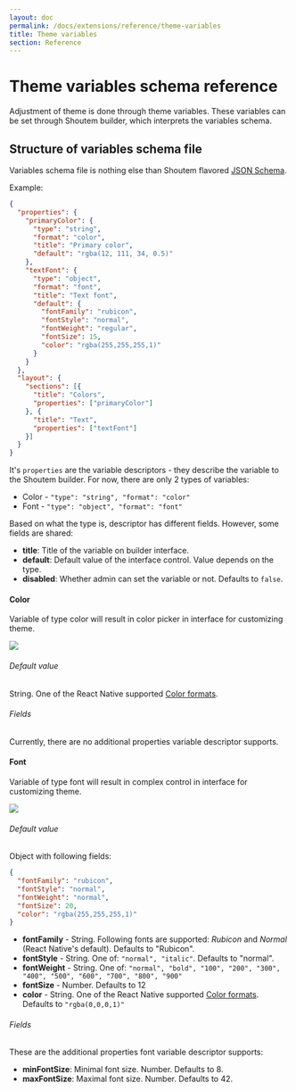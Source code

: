 ```yaml
---
layout: doc
permalink: /docs/extensions/reference/theme-variables
title: Theme variables
section: Reference
---
```


# Theme variables schema reference

Adjustment of theme is done through theme variables. These variables can be set through Shoutem builder, which interprets the variables schema.

## Structure of variables schema file

Variables schema file is nothing else than Shoutem flavored [JSON Schema](https://spacetelescope.github.io/understanding-json-schema/UnderstandingJSONSchema.pdf).

Example:

```JSON
{
  "properties": {
    "primaryColor": {
      "type": "string",
      "format": "color",
      "title": "Primary color",
      "default": "rgba(12, 111, 34, 0.5)"
    },
    "textFont": {
      "type": "object",
      "format": "font",
      "title": "Text font",
      "default": {
        "fontFamily": "rubicon",
        "fontStyle": "normal",
        "fontWeight": "regular",
        "fontSize": 15,
        "color": "rgba(255,255,255,1)"
      }
    }
  },
  "layout": {
    "sections": [{
      "title": "Colors",
      "properties": ["primaryColor"]
    }, {
      "title": "Text",
      "properties": ["textFont"]
    }]
  }
}
```

It's `properties` are the variable descriptors - they describe the variable to the Shoutem builder. For now, there are only 2 types of variables:

- Color - `"type": "string", "format": "color"`
- Font - `"type": "object", "format": "font"`

Based on what the type is, descriptor has different fields. However, some fields are shared:

- **title**: Title of the variable on builder interface.
- **default**: Default value of the interface control. Value depends on the type.
- **disabled**: Whether admin can set the variable or not. Defaults to `false`.

#### Color

Variable of type color will result in color picker in interface for customizing theme.

<p class="image">
<img src='shoutem.github.io/img/tutorials/settings-theme/style-tab-themes-customize_theme-color.png'/>
</p>

###### Default value

String. One of the React Native supported [Color formats](https://facebook.github.io/react-native/docs/colors.html).


###### Fields 

Currently, there are no additional properties variable descriptor supports.

#### Font

Variable of type font will result in complex control in interface for customizing theme.

<p class="image">
<img src='shoutem.github.io/img/tutorials/settings-theme/style-tab-themes-customize_theme-font.png'/>
</p>


###### Default value

Object with following fields:

```JSON
{
  "fontFamily": "rubicon",
  "fontStyle": "normal",
  "fontWeight": "normal",
  "fontSize": 20,
  "color": "rgba(255,255,255,1)"
}
```

- **fontFamily** - String. Following fonts are supported: _Rubicon_ and _Normal_ (React Native's default). Defaults to "Rubicon".
- **fontStyle** - String. One of: `"normal", "italic"`. Defaults to "normal".
- **fontWeight** - String. One of: `"normal", "bold", "100", "200", "300", "400", "500", "600", "700", "800", "900"`
- **fontSize** - Number. Defaults to 12
- **color** - String. One of the React Native supported [Color formats](https://facebook.github.io/react-native/docs/colors.html). Defaults to `"rgba(0,0,0,1)"`

###### Fields 

These are the additional properties font variable descriptor supports:

- **minFontSize**: Minimal font size. Number. Defaults to 8.
- **maxFontSize**: Maximal font size. Number. Defaults to 42.

